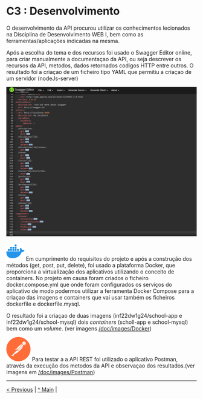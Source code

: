 # C3 : Desenvolvimento


O desenvolvimento da API procurou utilizar  os conhecimentos lecionados na Disciplina de Desenvolvimento WEB I, bem como as ferramentas/aplicações indicadas na mesma.


Após a escolha do tema e dos recursos  foi usado o Swagger Editor online, para criar manualmente a documentaçao da API,  ou seja descrever os recursos da API, metodos, dados retornados codigos HTTP entre  outros.
O resultado foi a criaçao de  um ficheiro tipo YAML que permitiu a criaçao de  um servidor (nodeJs-server)

![Alt text](images/icons/swaggereditor.png)


![Alt text](images/icons/icons8-docker-48.png)
Em cumprimento do requisitos do projeto e após a construção dos métodos (get, post, put, delete), foi usado a plataforma Docker, que proporciona a virtualização dos aplicativos utilizando o conceito de containers. 
No projeto em causa foram criados o ficheiro docker.compose.yml que onde foram configurados os serviços do aplicativo de modo podermos utilizar a ferramenta Docker Compose para a criaçao das  imagens e containers que vai usar também os ficheiros dockerfile e dockerfile.mysql.

O resultado foi a criaçao de duas imagens (inf22dw1g24/school-app e inf22dw1g24/school-mysql)  dois _containers_ (scholl-app e school-mysql) bem como um _volume_. (ver imagens [/doc/images/Docker](https://github.com/INF22DWIG24/ReportDW1/tree/main/doc/images/Docker))


![Alt text](images/icons/postman.svg)
Para testar a a API REST  foi utilizado  o aplicativo  Postman, através da execução dos metodos da API e observaçao dos resultados.(ver imagens em [/doc/images/Postman](https://github.com/INF22DWIG24/ReportDW1/tree/main/doc/images/Postman))




---
[< Previous](c2.md) | [^ Main](../../../) |
 
